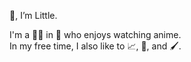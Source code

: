 👋, I’m Little.  

I'm a 👨‍💻 in 🌉 who enjoys watching anime.  
In my free time, I also like to 📈, 🎤, and 🖌️.  

